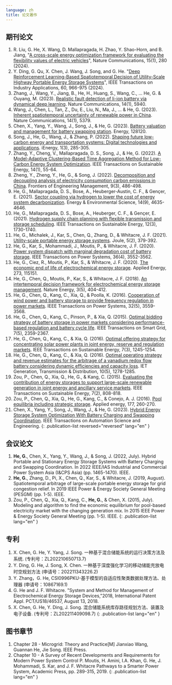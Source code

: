 ```yaml
---
language: zh
title: 论文著作
---
```

## 期刊论文
1. R. Liu, G. He, X. Wang, D. Mallapragada, H. Zhao, Y. Shao-Horn, and B. Jiang, "[A cross-scale energy optimization framework for evaluating the flexibility values of electric vehicles](https://www.nature.com/articles/s41467-023-43884-x.pdf)", Nature Communications, 15(1), 280 (2024).
2. Y. Ding, G. Qu, X. Chen, J. Wang, J. Song, and G. He. "[Deep Reinforcement Learning-Based Spatiotemporal Decision of Utility-Scale Highway Portable Energy Storage Systems](https://ieeexplore.ieee.org/stamp/stamp.jsp?tp=&arnumber=10122695)", IEEE Transactions on Industry Applications, 60, 966-975 (2024).
3. Zhang, J., Wang, Y., Jiang, B., He, H., Huang, S., Wang, C., ... He, G. & Ouyang, M. (2023). [Realistic fault detection of li-ion battery via dynamical deep learning](https://www.nature.com/articles/s41467-023-41226-5). Nature Communications, 14(1), 5940.
4. Wang, J., Chen, L., Tan, Z., Du, E., Liu, N., Ma, J., ... & He, G. (2023). [Inherent spatiotemporal uncertainty of renewable power in China](https://www.nature.com/articles/s41467-023-40670-7). Nature Communications, 14(1), 5379.
5. Chen, X., Yang, Y., Wang, J., Song, J., & He, G. (2023). [Battery valuation and management for battery swapping station](https://www.sciencedirect.com/science/article/abs/pii/S0360544223015141). Energy, 128120.
6. Song, J., He, G., Wang, J., & Zhang, P. (2022). [Shaping future low-carbon energy and transportation systems: Digital technologies and applications](https://www.sciopen.com/article/10.23919/IEN.2022.0040). iEnergy, 1(3), 285-305.
7. Zhang, Y., Cheng, V., Mallapragada, D. S., Song, J., & He, G. (2022). [A Model-Adaptive Clustering-Based Time Aggregation Method for Low-Carbon Energy System Optimization](https://ieeexplore.ieee.org/document/9860080). IEEE Transactions on Sustainable Energy, 14(1), 55-64.
8. Zheng, Y., Zheng, Y., He, G., & Song, J. (2022). [Decomposition and decoupling analysis of electricity consumption carbon emissions in China](https://journal.hep.com.cn/fem/EN/10.1007/s42524-022-0215-3). Frontiers of Engineering Management, 9(3), 486-498.
9. He, G., Mallapragada, D. S., Bose, A., Heuberger-Austin, C. F., & Gençer, E. (2021). [Sector coupling via hydrogen to lower the cost of energy system decarbonization](https://pubs.rsc.org/en/content/articlehtml/2021/ee/d1ee00627d). Energy & Environmental Science, 14(9), 4635-4646.
10. He, G., Mallapragada, D. S., Bose, A., Heuberger, C. F., & Gençer, E. (2021). [Hydrogen supply chain planning with flexible transmission and storage scheduling](https://ieeexplore.ieee.org/abstract/document/9371425). IEEE Transactions on Sustainable Energy, 12(3), 1730-1740.
11. He, G., Michalek, J., Kar, S., Chen, Q., Zhang, D., & Whitacre, J. F. (2021). [Utility-scale portable energy storage systems](https://www.sciencedirect.com/science/article/pii/S2542435120305730). Joule, 5(2), 379-392.
12. He, G., Kar, S., Mohammadi, J., Moutis, P., & Whitacre, J. F. (2020). [Power system dispatch with marginal degradation cost of battery storage](https://ieeexplore.ieee.org/abstract/document/9311775). IEEE Transactions on Power Systems, 36(4), 3552-3562.
13. He, G., Ciez, R., Moutis, P., Kar, S., & Whitacre, J. F. (2020). [The economic end of life of electrochemical energy storage](https://www.sciencedirect.com/science/article/pii/S0306261920306632). Applied Energy, 273, 115151.
14. He, G., Chen, Q., Moutis, P., Kar, S., & Whitacre, J. F. (2018). [An intertemporal decision framework for electrochemical energy storage management](https://www.nature.com/articles/s41560-018-0129-9). Nature Energy, 3(5), 404-412.
15. He, G., Chen, Q., Kang, C., Xia, Q., & Poolla, K. (2016). [Cooperation of wind power and battery storage to provide frequency regulation in power markets](https://ieeexplore.ieee.org/abstract/document/7797224/). IEEE Transactions on Power Systems, 32(5), 3559-3568.
16. He, G., Chen, Q., Kang, C., Pinson, P., & Xia, Q. (2015). [Optimal bidding strategy of battery storage in power markets considering performance-based regulation and battery cycle life](https://ieeexplore.ieee.org/abstract/document/7106509/). IEEE Transactions on Smart Grid, 7(5), 2359-2367.
17. He, G., Chen, Q., Kang, C., & Xia, Q. (2016). [Optimal offering strategy for concentrating solar power plants in joint energy, reserve and regulation markets](https://ieeexplore.ieee.org/abstract/document/7437454). IEEE Transactions on Sustainable Energy, 7(3), 1245-1254.
18. He, G., Chen, Q., Kang, C., & Xia, Q. (2016). [Optimal operating strategy and revenue estimates for the arbitrage of a vanadium redox flow battery considering dynamic efficiencies and capacity loss](https://ietresearch.onlinelibrary.wiley.com/doi/full/10.1049/iet-gtd.2015.0373). IET Generation, Transmission & Distribution, 10(5), 1278-1285.
19. Zou, P., Chen, Q., Xia, Q., He, G., & Kang, C. (2015). [Evaluating the contribution of energy storages to support large-scale renewable generation in joint energy and ancillary service markets](https://ieeexplore.ieee.org/abstract/document/7337454). IEEE Transactions on Sustainable Energy, 7(2), 808-818.
20. Zou, P., Chen, Q., Xia, Q., He, G., Kang, C., & Conejo, A. J. (2016). [Pool equilibria including strategic storage](https://www.sciencedirect.com/science/article/abs/pii/S0306261916307097). Applied energy, 177, 260-270.
21. Chen, X., Yang, Y., Song, J., Wang, J., & He, G. (2023). [Hybrid Energy Storage System Optimization With Battery Charging and Swapping Coordination](https://ieeexplore.ieee.org/abstract/document/10192528). IEEE Transactions on Automation Science and Engineering.
{: .publication-list reversed="reversed" lang="en" }

## 会议论文
1. **He, G.**, Chen, X., Yang, Y., Wang, J., & Song, J. (2022, July). Hybrid Portable and Stationary Energy Storage Systems with Battery Charging and Swapping Coordination. In 2022 IEEE/IAS Industrial and Commercial Power System Asia (I&CPS Asia) (pp. 1465-1470). IEEE.
1. **He, G.**, Zhang, D., Pi, X., Chen, Q., Kar, S., & Whitacre, J. (2019, August). Spatiotemporal arbitrage of large-scale portable energy storage for grid congestion relief. In 2019 IEEE Power & Energy Society General Meeting (PESGM) (pp. 1-5). IEEE.
1. Zou, P., Chen, Q., Xia, Q., Kang, C., **He, G.**, & Chen, X. (2015, July). Modeling and algorithm to find the economic equilibrium for pool-based electricity market with the changing generation mix. In 2015 IEEE Power & Energy Society General Meeting (pp. 1-5). IEEE.
{: .publication-list lang="en" }

## 专利
1. X. Chen, G. He, Y. Yang, J. Song. 一种基于混合储能系统的运行决策方法及系统. (专利号：ZL202210650713.7)
1. Y. Ding, G. He, J. Song, X. Chen. 一种基于深度强化学习的移动储能充放电时空规划方法 (申请号：202211343226.2)
1. Y. Zhang，G. He, CSI0996PKU-基于模型的自适应性聚类数据处理方法、处理器 (申请号：10867169.1)
1. G. He and J. F. Whitacre. "System and Method for Management of Electrochemical Energy Storage Devices,"2018, International Patent Appl. PCT/US18/46537, August 13, 2018.
1. X. Chen, G. He, Y. Ding, J. Song. 混合储能系统库存路径规划方法、装置及电子设备. (专利号：ZL202211409098.7)
{: .publication-list lang="en" }

## 图书章节
1. Chapter 28 - Microgrid: Theory and Practice[M] Jianxiao Wang, Guannan He, Jie Song. IEEE Press.
1. Chapter 10 - A Survey of Recent Developments and Requirements for Modern Power System Control P. Moutis, H. Amini, I.A. Khan, G. He, J. Mohammadi, S. Kar, and J. F. Whitacre Pathways to a Smarter Power System, Academic Press, pp. 289-315, 2019.
{: .publication-list lang="en" }
